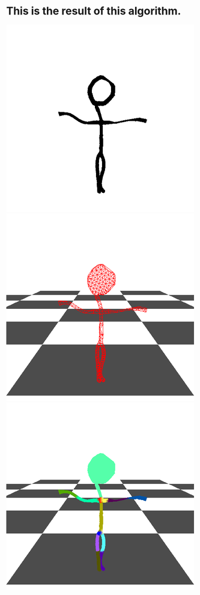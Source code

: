 # This is the result of this algorithm.
<img src="./result/1.gif" alt="with mesh" />
<img src="./result/2.gif" alt="with mesh" />
<img src="./result/3.gif" alt="with mesh" />

